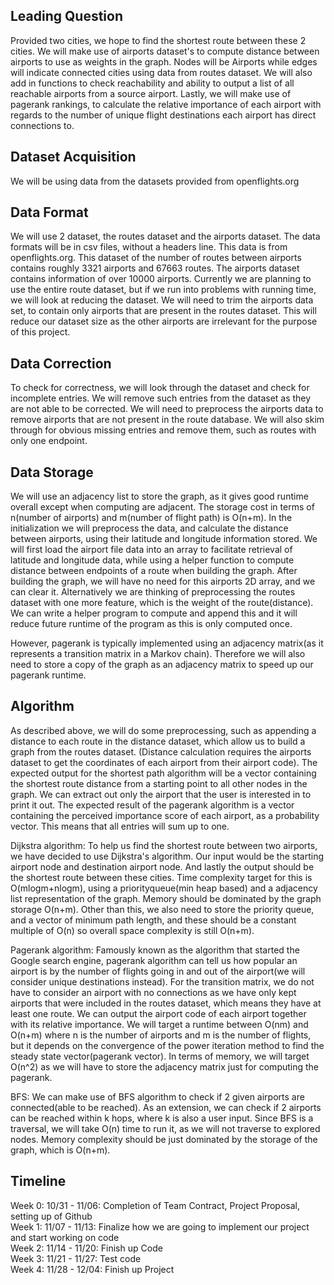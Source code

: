 ## Leading Question
Provided two cities, we hope to find the shortest route between these 2 cities. We will make use of airports dataset's to compute distance between airports to use as weights in the graph. Nodes will be Airports while edges will indicate connected cities using data from routes dataset. We will also add in functions to check reachability and ability to output a list of all reachable airports from a source airport. Lastly, we will make use of pagerank rankings, to calculate the relative importance of each airport with regards to the number of unique flight destinations each airport has direct connections to.

## Dataset Acquisition
We will be using data from the datasets provided from openflights.org



## Data Format
We will use 2 dataset, the routes dataset and the airports dataset.
The data formats will be in csv files, without a headers line. This data is from openflights.org. This dataset of the number of routes between airports contains roughly 3321 airports and 67663 routes. The airports dataset contains information of over 10000 airports. Currently we are planning to use the entire route dataset, but if we run into problems with running time, we will look at reducing the dataset. We will need to trim the airports data set, to contain only airports that are present in the routes dataset. This will reduce our dataset size as the other airports are irrelevant for the purpose of this project.  


## Data Correction  
To check for correctness, we will look through the dataset and check for incomplete entries. We will remove such entries from the dataset as they are not able to be corrected. We will need to preprocess the airports data to remove airports that are not present in the route database. We will also skim through for obvious missing entries and remove them, such as routes with only one endpoint.


## Data Storage
We will use an adjacency list to store the graph, as it gives good runtime overall except when computing are adjacent. The storage cost in terms of n(number of airports) and m(number of flight path) is O(n+m). In the initialization we will preprocess the data, and calculate the distance between airports, using their latitude and longitude information stored. We will first load the airport file data into an array to facilitate retrieval of latitude and longitude data, while using a helper function to compute distance between endpoints of a route when building the graph. After building the graph, we will have no need for this airports 2D array, and we can clear it. Alternatively we are thinking of preprocessing the routes dataset with one more feature, which is the weight of the route(distance). We can write a helper program to compute and append this and it will reduce future runtime of the program as this is only computed once.

However, pagerank is typically implemented using an adjacency matrix(as it represents a transition matrix in a Markov chain). Therefore we will also need to store a copy of the graph as an adjacency matrix to speed up our pagerank runtime.

## Algorithm
As described above, we will do some preprocessing, such as appending a distance to each route in the distance dataset, which allow us to build a graph from the routes dataset. (Distance calculation requires the airports dataset to get the coordinates of each airport from their airport code). The expected output for the shortest path algorithm will be a vector containing the shortest route distance from a starting point to all other nodes in the graph. We can extract out only the airport that the user is interested in to print it out. The expected result of the pagerank algorithm is a vector containing the perceived importance score of each airport, as a probability vector. This means that all entries will sum up to one.   
  
Dijkstra algorithm: To help us find the shortest route between two airports, we have decided to use Dijkstra's algorithm. Our input would be the starting airport node and destination airport node. And lastly the output should be the shortest route between these cities. Time complexity target for this is O(mlogm+nlogm), using a priorityqueue(min heap based) and a adjacency list representation of the graph. Memory should be dominated by the graph storage O(n+m). Other than this, we also need to store the priority queue, and a vector of minimum path length, and these should be a constant multiple of O(n) so overall space complexity is still O(n+m).  
  
Pagerank algorithm: Famously known as the algorithm that started the Google search engine, pagerank algorithm can tell us how popular an airport is by the number of flights going in and out of the airport(we will consider unique destinations instead). For the transition matrix, we do not have to consider an airport with no connections as we have only kept airports that were included in the routes dataset, which means they have at least one route. We can output the airport code of each airport together with its relative importance. We will target a runtime between O(nm) and O(n+m) where n is the number of airports and m is the number of flights, but it depends on the convergence of the power iteration method to find the steady state vector(pagerank vector). In terms of memory, we will target O(n^2) as we will have to store the adjacency matrix just for computing the pagerank.  
  
BFS: We can make use of BFS algorithm to check if 2 given airports are connected(able to be reached). As an extension, we can check if 2 airports can be reached within k hops, where k is also a user input. Since BFS is a traversal, we will take O(n) time to run it, as we will not traverse to explored nodes. Memory complexity should be just dominated by the storage of the graph, which is O(n+m).  



## Timeline
Week 0: 10/31 - 11/06: Completion of Team Contract, Project Proposal, setting up of Github  
Week 1: 11/07 - 11/13: Finalize how we are going to implement our project and start working on code  
Week 2: 11/14 - 11/20: Finish up Code  
Week 3: 11/21 - 11/27: Test code  
Week 4: 11/28 - 12/04: Finish up Project